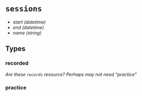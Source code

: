# `sessions`

  - *start* _(datetime)_
  - *end*  _(datetime)_
  - *name* _(string)_


## Types

### recorded

  _Are these `records` resource? Perhaps may not need "practice"_

### practice
